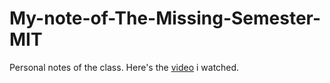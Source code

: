 # My-note-of-The-Missing-Semester-MIT
Personal notes of the class.
Here's the [video](https://www.bilibili.com/video/BV1Eo4y1d7KZ/?spm_id_from=333.1007.top_right_bar_window_history.content.click&vd_source=d7a8a2c057d43b9d737262bee1f4a81d) i watched.
